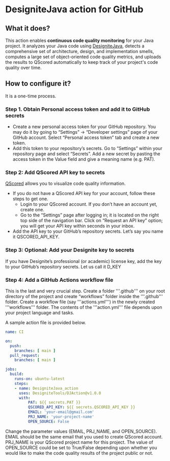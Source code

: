 # DesigniteJava action for GitHub

## What it does?
This action enables **continuous code quality monitoring** for your Java project. It analyzes your Java code using [DesigniteJava](https://www.designite-tools.com/designitejava/), detects a comprehensive set of architecture, design, and implementation smells, computes a large set of object-oriented code quality metrics, and uploads the results to QScored automatically to keep track of your project's code quality over time.

## How to configure it?
It is a one-time process.

### Step 1. Obtain Personal access token and add it to GitHub secrets
- Create a new personal access token for your GitHub repository. You may do it by going to “Settings” -> “Developer settings” page of your GitHub account. Select “Personal access token” tab and create a new token.
- Add this token to your repository’s secrets. Go to “Settings” within your repository page and select “Secrets”. Add a new secret by pasting the access token in the Value field and give a meaning name (e.g. PAT).

### Step 2: Add QScored API key to secrets
[QScored](https://www.qscored.com) allows you to visualize code quality information.
- If you do not have a QScored API key for your account, follow these steps to get one.
    - Login to your QScored account. If you don’t have an account yet, create one.
    - Go to the “Settings” page after logging in; it is located on the right top side of the navigation bar. Click on “Request an API key” option; you will get your API key within seconds in your inbox.
- Add the API key to your GitHub’s repository secrets. Let’s say you name it QSCORED_API_KEY.

### Step 3: Optional: Add your Designite key to secrets

If you have Designite’s professional (or academic) license key, add the key to your GitHub’s repository secrets. Let us call it D_KEY

### Step 4: Add a GitHub Actions workflow file

This is the last and very crucial step. Create a folder '''.github''' on your root directory of the project and create “workflows” folder inside the '''.github''' folder. Create a workflow file (say '''actions.yml''') in the newly created '''workflows''' folder. The contents of the '''action.yml''' file depends upon your project language and tasks.

A sample action file is provided below.

```yaml
name: CI

on:
  push:
    branches: [ main ]
  pull_request:
    branches: [ main ]

jobs:
  build:
    runs-on: ubuntu-latest
    steps:
    - name: DesigniteJava_action
      uses: DesigniteTools/DJAction@v1.0.0
      with:
          PAT: ${{ secrets.PAT }}
          QSCORED_API_KEY: ${{ secrets.QSCORED_API_KEY }}
          EMAIL: 'your-email@gmail.com'
          PRJ_NAME: 'your-project-name'
          OPEN_SOURCE: False
```

Change the parameter values (EMAIL, PRJ_NAME, and OPEN_SOURCE). EMAIL should be the same email that you used to create QScored account. PRJ_NAME is your QScored project name for this project. The value of OPEN_SOURCE could be set to True/False depending upon whether you would like to make the code quality results of the project public or not.
